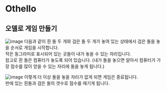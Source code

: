 # Othello
## 오델로 게임 만들기

![image](https://user-images.githubusercontent.com/70989454/97442273-03c05c80-196d-11eb-8721-f5367f184e76.png)
다음과 같이 흰 돌 두 개와 검은 돌 두 개가 놓여 있는 상태에서 검은 돌을 놓을 순서로 게임을 시작합니다.   
작은 동그라미로 표시되어 있는 곳들이 내가 놓을 수 있는 자리입니다.    
참고로 흰 돌은 컴퓨터가 놓도록 되어 있습니다. (내가 돌을 놓으면 알아서 컴퓨터가 가장 점수를 많이 얻을 수 있는 자리에 돌을 놓게 됩니다.)   

![image](https://user-images.githubusercontent.com/70989454/97442945-c14b4f80-196d-11eb-9131-174ad1f68f5f.png)
이렇게 더 이상 돌을 놓을 자리가 없게 되면 게임은 종료됩니다.   
판에 있는 흰돌과 검은 돌의 갯수로 점수를 매기게 됩니다.
